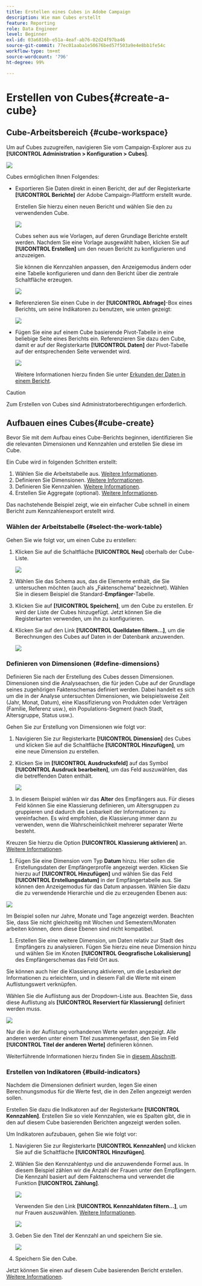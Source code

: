 ```yaml
---
title: Erstellen eines Cubes in Adobe Campaign
description: Wie man Cubes erstellt
feature: Reporting
role: Data Engineer
level: Beginner
exl-id: 03a6816b-e51a-4eaf-ab76-02d24f97ba46
source-git-commit: 77ec01aaba1e50676bed57f503a9e4e8bb1fe54c
workflow-type: tm+mt
source-wordcount: '796'
ht-degree: 99%

---
```


# Erstellen von Cubes{#create-a-cube}

## Cube-Arbeitsbereich {#cube-workspace}

Um auf Cubes zuzugreifen, navigieren Sie vom Campaign-Explorer aus zu **[!UICONTROL Administration > Konfiguration > Cubes]**.

![](assets/cube-node.png)

Cubes ermöglichen Ihnen Folgendes:

* Exportieren Sie Daten direkt in einen Bericht, der auf der Registerkarte **[!UICONTROL Berichte]** der Adobe Campaign-Plattform erstellt wurde.

  Erstellen Sie hierzu einen neuen Bericht und wählen Sie den zu verwendenden Cube.

  ![](assets/create-new-cube.png)

  Cubes sehen aus wie Vorlagen, auf deren Grundlage Berichte erstellt werden. Nachdem Sie eine Vorlage ausgewählt haben, klicken Sie auf **[!UICONTROL Erstellen]** um den neuen Bericht zu konfigurieren und anzuzeigen.

  Sie können die Kennzahlen anpassen, den Anzeigemodus ändern oder eine Tabelle konfigurieren und dann den Bericht über die zentrale Schaltfläche erzeugen.

  ![](assets/display-cube-table.png)

* Referenzieren Sie einen Cube in der **[!UICONTROL Abfrage]**-Box eines Berichts, um seine Indikatoren zu benutzen, wie unten gezeigt:

  ![](assets/cube-report-query.png)

* Fügen Sie eine auf einem Cube basierende Pivot-Tabelle in eine beliebige Seite eines Berichts ein. Referenzieren Sie dazu den Cube, damit er auf der Registerkarte **[!UICONTROL Daten]** der Pivot-Tabelle auf der entsprechenden Seite verwendet wird.

  ![](assets/cube-in-a-report.png)

  Weitere Informationen hierzu finden Sie unter [Erkunden der Daten in einem Bericht](cube-tables.md#explore-the-data-in-a-report).


>[!CAUTION]
>
>Zum Erstellen von Cubes sind Administratorberechtigungen erforderlich.
>

## Aufbauen eines Cubes{#cube-create}

Bevor Sie mit dem Aufbau eines Cube-Berichts beginnen, identifizieren Sie die relevanten Dimensionen und Kennzahlen und erstellen Sie diese im Cube.

Ein Cube wird in folgenden Schritten erstellt:

1. Wählen Sie die Arbeitstabelle aus. [Weitere Informationen](#select-the-work-table).
1. Definieren Sie Dimensionen. [Weitere Informationen](#define-dimensions).
1. Definieren Sie Kennzahlen. [Weitere Informationen](#build-indicators).
1. Erstellen Sie Aggregate (optional). [Weitere Informationen](customize-cubes.md#calculate-and-use-aggregates).

Das nachstehende Beispiel zeigt, wie ein einfacher Cube schnell in einem Bericht zum Kennzahlenexport erstellt wird.

### Wählen der Arbeitstabelle {#select-the-work-table}

Gehen Sie wie folgt vor, um einen Cube zu erstellen:

1. Klicken Sie auf die Schaltfläche **[!UICONTROL Neu]** oberhalb der Cube-Liste.

   ![](assets/create-a-cube.png)

1. Wählen Sie das Schema aus, das die Elemente enthält, die Sie untersuchen möchten (auch als „Faktenschema“ bezeichnet). Wählen Sie in diesem Beispiel die Standard-**Empfänger**-Tabelle.
1. Klicken Sie auf **[!UICONTROL Speichern]**, um den Cube zu erstellen. Er wird der Liste der Cubes hinzugefügt. Jetzt können Sie die Registerkarten verwenden, um ihn zu konfigurieren.

1. Klicken Sie auf den Link **[!UICONTROL Quelldaten filtern...]**, um die Berechnungen des Cubes auf Daten in der Datenbank anzuwenden.

   ![](assets/cube-filter-source.png)

### Definieren von Dimensionen {#define-dimensions}

Definieren Sie nach der Erstellung des Cubes dessen Dimensionen. Dimensionen sind die Analyseachsen, die für jeden Cube auf der Grundlage seines zugehörigen Faktenschemas definiert werden. Dabei handelt es sich um die in der Analyse untersuchten Dimensionen, wie beispielsweise Zeit (Jahr, Monat, Datum), eine Klassifizierung von Produkten oder Verträgen (Familie, Referenz usw.), ein Populations-Segment (nach Stadt, Altersgruppe, Status usw.).

Gehen Sie zur Erstellung von Dimensionen wie folgt vor:

1. Navigieren Sie zur Registerkarte **[!UICONTROL Dimension]** des Cubes und klicken Sie auf die Schaltfläche **[!UICONTROL Hinzufügen]**, um eine neue Dimension zu erstellen.
1. Klicken Sie im **[!UICONTROL Ausdrucksfeld]** auf das Symbol **[!UICONTROL Ausdruck bearbeiten]**, um das Feld auszuwählen, das die betreffenden Daten enthält.

   ![](assets/cube-add-dimension.png)

1. In diesem Beispiel wählen wir das **Alter** des Empfängers aus. Für dieses Feld können Sie eine Klassierung definieren, um Altersgruppen zu gruppieren und dadurch die Lesbarkeit der Informationen zu vereinfachen. Es wird empfohlen, die Klassierung immer dann zu verwenden, wenn die Wahrscheinlichkeit mehrerer separater Werte besteht.

Kreuzen Sie hierzu die Option **[!UICONTROL Klassierung aktivieren]** an. [Weitere Informationen](customize-cubes.md#data-binning).

1. Fügen Sie eine Dimension vom Typ **Datum** hinzu. Hier sollen die Erstellungsdaten der Empfängerprofile angezeigt werden. Klicken Sie hierzu auf **[!UICONTROL Hinzufügen]** und wählen Sie das Feld **[!UICONTROL Erstellungsdatum]** in der Empfängertabelle aus.
Sie können den Anzeigemodus für das Datum anpassen. Wählen Sie dazu die zu verwendende Hierarchie und die zu erzeugenden Ebenen aus:

![](assets/cube-date-dimension.png)

Im Beispiel sollen nur Jahre, Monate und Tage angezeigt werden. Beachten Sie, dass Sie nicht gleichzeitig mit Wochen und Semestern/Monaten arbeiten können, denn diese Ebenen sind nicht kompatibel.

1. Erstellen Sie eine weitere Dimension, um Daten relativ zur Stadt des Empfängers zu analysieren. Fügen Sie hierzu eine neue Dimension hinzu und wählen Sie im Knoten **[!UICONTROL Geografische Lokalisierung]** des Empfängerschemas das Feld Ort aus.

Sie können auch hier die Klassierung aktivieren, um die Lesbarkeit der Informationen zu erleichtern, und in diesem Fall die Werte mit einem Auflistungswert verknüpfen.

Wählen Sie die Auflistung aus der Dropdown-Liste aus. Beachten Sie, dass diese Auflistung als **[!UICONTROL Reserviert für Klassierung]** definiert werden muss.

![](assets/cube-dimension-with-enum.png)

Nur die in der Auflistung vorhandenen Werte werden angezeigt. Alle anderen werden unter einem Titel zusammengefasst, den Sie im Feld **[!UICONTROL Titel der anderen Werte]** definieren können.

Weiterführende Informationen hierzu finden Sie in [diesem Abschnitt](customize-cubes.md#dynamically-manage-bins).

### Erstellen von Indikatoren {#build-indicators}

Nachdem die Dimensionen definiert wurden, legen Sie einen Berechnungsmodus für die Werte fest, die in den Zellen angezeigt werden sollen.

Erstellen Sie dazu die Indikatoren auf der Registerkarte **[!UICONTROL Kennzahlen]**. Erstellen Sie so viele Kennzahlen, wie es Spalten gibt, die in den auf diesem Cube basierenden Berichten angezeigt werden sollen.

Um Indikatoren aufzubauen, gehen Sie wie folgt vor:

1. Navigieren Sie zur Registerkarte **[!UICONTROL Kennzahlen]** und klicken Sie auf die Schaltfläche **[!UICONTROL Hinzufügen]**.
1. Wählen Sie den Kennzahlentyp und die anzuwendende Formel aus. In diesem Beispiel zählen wir die Anzahl der Frauen unter den Empfängern. Die Kennzahl basiert auf dem Faktenschema und verwendet die Funktion **[!UICONTROL Zählung]**.

   ![](assets/cube-new-measure.png)

   Verwenden Sie den Link **[!UICONTROL Kennzahldaten filtern...]**, um nur Frauen auszuwählen. [Weitere Informationen](customize-cubes.md#define-measures).

   ![](assets/cube-filter-measure-data.png)

1. Geben Sie den Titel der Kennzahl an und speichern Sie sie.

   ![](assets/cube-save-measure.png)

1. Speichern Sie den Cube.


Jetzt können Sie einen auf diesem Cube basierenden Bericht erstellen. [Weitere Informationen](cube-tables.md).
